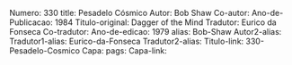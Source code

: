 Numero: 330
title: Pesadelo Cósmico
Autor: Bob Shaw
Co-autor: 
Ano-de-Publicacao: 1984
Titulo-original: Dagger of the Mind
Tradutor: Eurico da Fonseca
Co-tradutor: 
Ano-de-edicao: 1979
alias: Bob-Shaw
Autor2-alias: 
Tradutor1-alias: Eurico-da-Fonseca
Tradutor2-alias: 
Titulo-link: 330-Pesadelo-Cosmico
Capa: 
pags: 
Capa-link: 